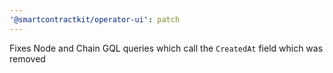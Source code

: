 ```yaml
---
'@smartcontractkit/operator-ui': patch
---
```


Fixes Node and Chain GQL queries which call the `CreatedAt` field which was removed
